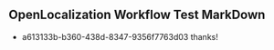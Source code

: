 ## OpenLocalization Workflow Test MarkDown
* a613133b-b360-438d-8347-9356f7763d03 thanks!

<!--HONumber=Aug16_HO1-->



